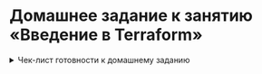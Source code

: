 # Домашнее задание к занятию «Введение в Terraform»

<details><summary>Чек-лист готовности к домашнему заданию</summary>

   1. Версия Terraform
      
   ![](https://github.com/Granit16/terraform_01/blob/main/screenshots/terraform_version.png)
      
   2. Копия git-репозитория выполнена
   
   ![](https://github.com/Granit16/terraform_01/blob/main/screenshots/git.png)
      
   3. Версия Docker

   ![](https://github.com/Granit16/terraform_01/blob/main/screenshots/docker_version.png)

</details>
